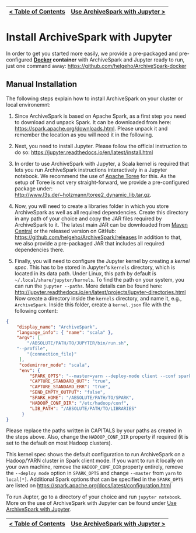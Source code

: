 [< Table of Contents](README.md) | [Use ArchiveSpark with Jupyter >](Use_Jupyter.md)
:---|---:

# Install ArchiveSpark with Jupyter

In order to get you started more easily, we provide a pre-packaged and pre-configured **[Docker](https://www.docker.com/) container** with ArchiveSpark and Jupyter ready to run, just one command away: https://github.com/helgeho/ArchiveSpark-docker

## Manual Installation

The following steps explain how to install ArchiveSpark on your cluster or local environemnt:

1. Since ArchiveSpark is based on Apache Spark, as a first step you need to download and unpack Spark.
It can be downloaded from here: https://spark.apache.org/downloads.html.
Please unpack it and remember the location as you will need it in the following.

2. Next, you need to install Jupyter.
Please follow the official instruction to do so:
https://jupyter.readthedocs.io/en/latest/install.html

3. In order to use ArchiveSpark with Jupyter, a Scala kernel is required that lets you run ArchiveSpark instructions interactively in a Jupyter notebook.
We recommend the use of [Apache Toree](https://toree.apache.org/) for this.
As the setup of Toree is not very straight-forward, we provide a pre-configured package under:
http://www.l3s.de/~holzmann/toree2_dynamic_lib.tar.gz.

4. Now, you will need to create a libraries folder in which you store ArchiveSpark as well as all required dependencies.
Create this directory in any path of your choice and copy the JAR files required by ArchiveSpark to it.
The latest main JAR can be downloaded from [Maven Central](https://search.maven.org/#search%7Cga%7C1%7Carchivespark) or the released version on GitHub: https://github.com/helgeho/ArchiveSpark/releases
In addition to that, we also provide a pre-packaged JAR that includes all required dependencies there.

5. Finally, you will need to configure the Jupyter kernel by creating a *kernel spec*.
This has to be stored in Jupyter's `kernels` directory, which is located in its data path.
Under Linux, this path by default is `~/.local/share/jupyter/kernels`.
To find the path on your system, you can run the `jupyter --paths`.
More details can be found here: http://jupyter.readthedocs.io/en/latest/projects/jupyter-directories.html
Now create a directory inside the `kernels` directory, and name it, e.g., `ArchiveSpark`.
Inside this folder, create a `kernel.json` file with the following content:

```json
{
    "display_name": "ArchiveSpark",
    "language_info": { "name": "scala" },
    "argv": [
       	"/ABSOLUTE/PATH/TO/JUPYTER/bin/run.sh",
	"--profile",
        "{connection_file}"
     ],
     "codemirror_mode": "scala",
     "env": {
         "SPARK_OPTS": "--master=yarn --deploy-mode client --conf spark.default.parallelism=100 --conf spark.serializer=org.apache.spark.serializer.KryoSerializer",
         "CAPTURE_STANDARD_OUT": "true",
         "CAPTURE_STANDARD_ERR": "true",
         "SEND_EMPTY_OUTPUT": "false",
         "SPARK_HOME": "/ABSOLUTE/PATH/TO/SPARK",
         "HADOOP_CONF_DIR": "/etc/hadoop/conf",
         "LIB_PATH": "/ABSOLUTE/PATH/TO/LIBRARIES"
      }
}
```

Please replace the paths written in CAPITALS by your paths as created in the steps above.
Also, change the `HADOOP_CONF_DIR` property if required (it is set to the default on most Hadoop clusters).

This kernel spec shows the default configuration to run ArchiveSpark on a Hadoop/YARN cluster in Spark client mode.
If you want to run it locally on your own machine, remove the `HADOOP_CONF_DIR` property entirely, remove the `--deploy mode` option in `SPARK_OPTS` and change `--master` from `yarn` to `local[*]`.
Additional Spark options that can be specified in the `SPARK_OPTS` are listed on
https://spark.apache.org/docs/latest/configuration.html

To run Jupter, go to a directory of your choice and run `jupyter notebook`.
More on the use of ArchiveSpark with Jupyter can be found under [Use ArchiveSpark with Jupyter](Use_Jupyter.md).

[< Table of Contents](README.md) | [Use ArchiveSpark with Jupyter >](Use_Jupyter.md)
:---|---: